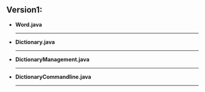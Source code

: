 ## Version1:
<ul>
	<li>
      <b>Word.java</b><hr>
  </li>
  <li>
      <b>Dictionary.java</b><hr>
  </li>
  <li>
      <b>DictionaryManagement.java</b><hr>
  </li>
   <li>
      <b>DictionaryCommandline.java</b><hr>
  </li>
</ul>
